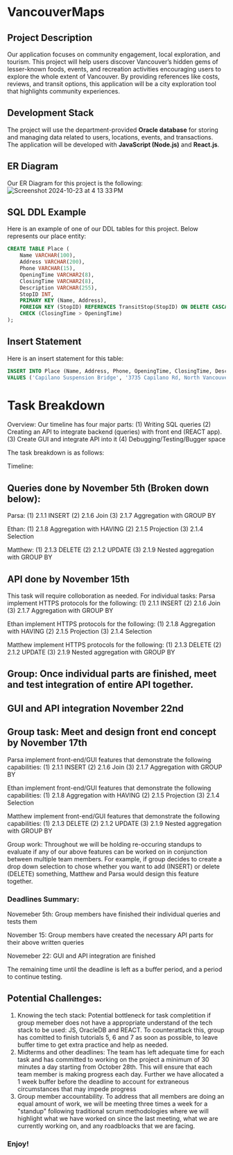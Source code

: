 # VancouverMaps 
## Project Description
Our application focuses on community engagement, local exploration, and tourism. This project will help users discover Vancouver’s hidden gems of lesser-known foods, events, and recreation activities encouraging users to explore the whole extent of Vancouver. By providing references like costs, reviews, and transit options, this application will be a city exploration tool that highlights community experiences. 

## Development Stack 
The project will use the department-provided **Oracle database** for storing and managing data related to users, locations, events, and transactions. The application will be developed with **JavaScript (Node.js)** and **React.js**.

## ER Diagram 
Our ER Diagram for this project is the following: <br/>
![Screenshot 2024-10-23 at 4 13 33 PM](https://github.students.cs.ubc.ca/CPSC304-2024W-T1/project_d0l9u_p7m3b_y7n9r/assets/29139/4ef8768c-6a9f-4d94-a1e3-919a0af3c7b9)

## SQL DDL Example 
Here is an example of one of our DDL tables for this project. Below represents our place entity:
```sql
CREATE TABLE Place (
	Name VARCHAR(100),
	Address VARCHAR(200),
	Phone VARCHAR(15),
	OpeningTime VARCHAR2(8),
	ClosingTime VARCHAR2(8),
	Description VARCHAR(255),
	StopID INT,
	PRIMARY KEY (Name, Address),
	FOREIGN KEY (StopID) REFERENCES TransitStop(StopID) ON DELETE CASCADE,
	CHECK (ClosingTime > OpeningTime)
);
```
## Insert Statement 
Here is an insert statement for this table:
``` sql
INSERT INTO Place (Name, Address, Phone, OpeningTime, ClosingTime, Description, StopID)
VALUES ('Capilano Suspension Bridge', '3735 Capilano Rd, North Vancouver, BC V7R 4J1', '(604) 654-3210', '09:00:00', '19:00:00', 'A long suspension bridge offering forest views.', 5);
```

# Task Breakdown
Overview:
Our timeline has four major parts: (1) Writing SQL queries (2) Creating an API to integrate backend (queries) with front end (REACT app). (3) Create GUI and integrate API into it (4) Debugging/Testing/Bugger space

The task breakdown is as follows:

Timeline:
## Queries done by November 5th (Broken down below):

Parsa:
(1) 2.1.1 INSERT
(2) 2.1.6 Join
(3) 2.1.7 Aggregation with GROUP BY

Ethan:
(1) 2.1.8 Aggregation with HAVING
(2) 2.1.5 Projection
(3) 2.1.4 Selection

Matthew:
(1) 2.1.3 DELETE
(2) 2.1.2 UPDATE
(3) 2.1.9 Nested aggregation with GROUP BY


## API done by November 15th 
This task will require colloboration as needed. For individual tasks:
Parsa implement HTTPS protocols for the following:
(1) 2.1.1 INSERT
(2) 2.1.6 Join
(3) 2.1.7 Aggregation with GROUP BY

Ethan implement HTTPS protocols for the following:
(1) 2.1.8 Aggregation with HAVING
(2) 2.1.5 Projection
(3) 2.1.4 Selection

Matthew implement HTTPS protocols for the following:
(1) 2.1.3 DELETE
(2) 2.1.2 UPDATE
(3) 2.1.9 Nested aggregation with GROUP BY

## Group: Once individual parts are finished, meet and test integration of entire API together. 

## GUI and API integration November 22nd

## Group task: Meet and design front end concept by November 17th 

Parsa implement front-end/GUI features that demonstrate the following capabilities:
(1) 2.1.1 INSERT
(2) 2.1.6 Join
(3) 2.1.7 Aggregation with GROUP BY

Ethan implement front-end/GUI features that demonstrate the following capabilities:
(1) 2.1.8 Aggregation with HAVING
(2) 2.1.5 Projection
(3) 2.1.4 Selection

Matthew implement front-end/GUI features that demonstrate the following capabilities:
(1) 2.1.3 DELETE
(2) 2.1.2 UPDATE
(3) 2.1.9 Nested aggregation with GROUP BY


Group work: Throughout we will be holding re-occuring standups to evaluate if any of our above features can be worked on in conjunction between multiple team members. For example, if group decides to create a drop down selection to chose whether you want to add (INSERT) or delete (DELETE) something, Matthew and Parsa would design this feature together. 


### Deadlines Summary:

Novemeber 5th: Group members have finished their individual queries and tests them 

November 15: Group members have created the necessary API parts for their above written queries

Novemeber 22: GUI and API integration are finished 

The remaining time until the deadline is left as a buffer period, and a period to continue testing.

## Potential Challenges:
1. Knowing the tech stack: Potential bottleneck for task completition if group memeber does not have a appropriate understand of the tech stack to be used: JS, OracleDB and REACT. To counterattack this, group has comitted to finish tutorials 5, 6 and 7 as soon as possible, to leave buffer time to get extra practice and help as needed.
2. Midterms and other deadlines: The team has left adequate time for each task and has committed to working on the project a minimum of 30 minutes a day starting from October 28th. This will ensure that each team member is making progress each day. Further we have allocated a 1 week buffer before the deadline to account for extraneous circumstances that may impede progress
3. Group member accountability. To address that all members are doing an equal amount of work, we will be meeting three times a week for a "standup" following traditional scrum methodologies where we will highlight what we have worked on since the last meeting, what we are currently working on, and any roadbloacks that we are facing.


### Enjoy!
